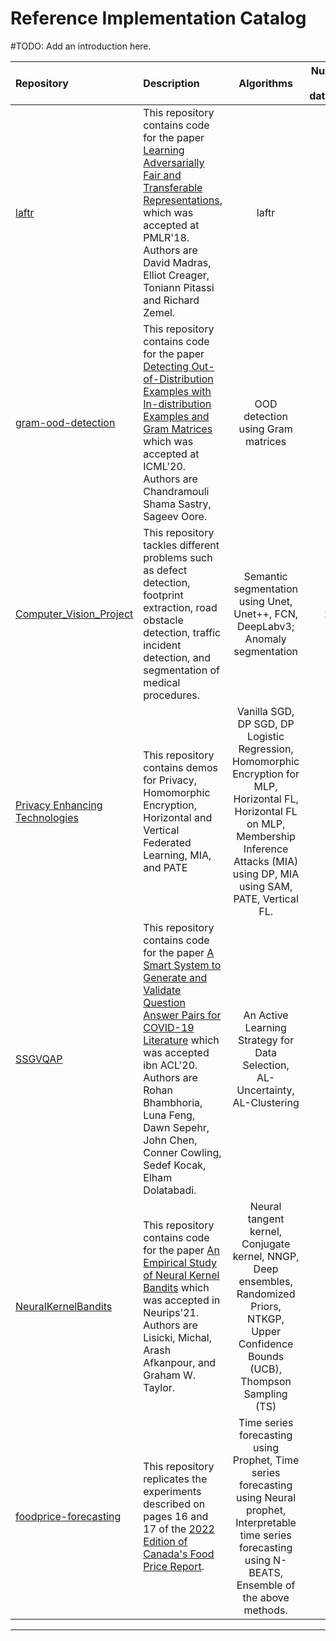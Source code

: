 # Reference Implementation Catalog

#TODO: Add an introduction here.

| Repository | Description | Algorithms  | Number of<br>datasets | Datasets  |
| :--------- | :---------- | :---------: | :--------------------:| :-------: |
| [laftr](https://github.com/VectorInstitute/laftr) | This repository contains code for the paper [Learning Adversarially Fair and Transferable Representations](https://arxiv.org/abs/1802.06309), which was accepted at PMLR'18. <br> Authors are David Madras, Elliot Creager, Toniann Pitassi and Richard Zemel. | laftr | 1 | [Adult](https://github.com/VectorInstitute/laftr/tree/master/data/adult) |
| [gram-ood-detection](https://github.com/VectorInstitute/gram-ood-detection) | This repository contains code for the paper [Detecting Out-of-Distribution Examples with In-distribution Examples and Gram Matrices](http://proceedings.mlr.press/v119/sastry20a.html) which was accepted at ICML'20. <br> Authors are Chandramouli Shama Sastry, Sageev Oore. | OOD detection using Gram matrices | 7 | [CIFAR10](https://pytorch.org/vision/main/generated/torchvision.datasets.CIFAR10.html#torchvision.datasets.CIFAR10) [CIFAR100](https://pytorch.org/vision/main/generated/torchvision.datasets.CIFAR100.html#torchvision.datasets.CIFAR100) [SVHN](https://pytorch.org/vision/main/generated/torchvision.datasets.SVHN.html#torchvision.datasets.SVHN) |
| [Computer_Vision_Project](https://github.com/VectorInstitute/Computer_Vision_Project) | This repository tackles different problems such as defect detection, footprint extraction, road obstacle detection, traffic incident detection, and segmentation of medical procedures. | Semantic segmentation using Unet, Unet++, FCN, DeepLabv3; Anomaly segmentation | 11 | [SpaceNet Building Detection V2](https://spacenet.ai/spacenet-buildings-dataset-v2/) [MVTEC](https://www.mvtec.com/company/research/datasets/mvtec-ad) [ICDAR2015](https://drive.google.com/drive/folders/12eg7u7oBkZ6-ov3ITiED4nLlQzP4KoTd) [PASCAL_VOC](https://drive.google.com/drive/folders/12eg7u7oBkZ6-ov3ITiED4nLlQzP4KoTd) [DOTA](https://github.com/MoonBlvd/Detection-of-Traffic-Anomaly) [AVA](https://github.com/cvdfoundation/ava-dataset) [UCF101-24](https://drive.google.com/file/d/1o2l6nYhd-0DDXGP-IPReBP4y1ffVmGSE/view?usp=sharing) [J-HMDB-21](http://jhmdb.is.tue.mpg.de/challenge/JHMDB/datasets)|
| [Privacy Enhancing Technologies](https://github.com/VectorInstitute/PETs-Bootcamp) | This repository contains demos for Privacy, Homomorphic Encryption, Horizontal and Vertical Federated Learning, MIA, and PATE | Vanilla SGD, DP SGD, DP Logistic Regression, Homomorphic Encryption for MLP, Horizontal FL, Horizontal FL on MLP, Membership Inference Attacks (MIA) using DP, MIA using SAM, PATE, Vertical FL. | 9 | [Heart Disease](https://www.kaggle.com/datasets/ronitf/heart-disease-uci) [Credit Card Fraud](https://www.kaggle.com/datasets/mlg-ulb/creditcardfraud) [Breaset Cancer Data](https://github.com/VectorInstitute/PETs-Bootcamp/blob/main/HE_TenSEAL/breast_cancer_data.csv) [TCGA](https://vectorinstituteai-my.sharepoint.com/personal/sedef_kocak_vectorinstituteai_onmicrosoft_com/_layouts/15/onedrive.aspx?id=%2Fpersonal%2Fsedef%5Fkocak%5Fvectorinstituteai%5Fonmicrosoft%5Fcom%2FDocuments%2FPETS%5FProject%5FParticipants%2FExample%20Datasets%2FKidney%20Histopathology&ga=1) [CIFAR10](https://www.tensorflow.org/api_docs/python/tf/keras/datasets/cifar10) [Home Credit Default Risk](https://www.kaggle.com/c/home-credit-default-risk/overview) [Yelp](https://business.yelp.com/data/resources/open-dataset/) [Airbnb](https://insideairbnb.com/get-the-data/)  |
| [SSGVQAP](https://github.com/VectorInstitute/SSGVQAP) | This repository contains code for the paper [A Smart System to Generate and Validate Question Answer Pairs for COVID-19 Literature](https://aclanthology.org/2020.sdp-1.4/) which was accepted ibn ACL'20. Authors are Rohan Bhambhoria, Luna Feng, Dawn Sepehr, John Chen, Conner Cowling, Sedef Kocak, Elham Dolatabadi. | An Active Learning Strategy for Data Selection, AL-Uncertainty, AL-Clustering | 1 | [CORD-19](https://www.kaggle.com/datasets/allen-institute-for-ai/CORD-19-research-challenge) |
| [NeuralKernelBandits](https://github.com/VectorInstitute/NeuralKernelBandits) | This repository contains code for the paper [An Empirical Study of Neural Kernel Bandits](https://arxiv.org/abs/2111.03543) which was accepted in Neurips'21. Authors are Lisicki, Michal, Arash Afkanpour, and Graham W. Taylor. | Neural tangent kernel, Conjugate kernel, NNGP, Deep ensembles, Randomized Priors, NTKGP, Upper Confidence Bounds (UCB), Thompson Sampling (TS) | 7 | [Mushroom](https://archive.ics.uci.edu/dataset/73/mushroom) [Statlog](https://github.com/VectorInstitute/NeuralKernelBandits/tree/main/contextual_bandits/datasets) [Adult](https://archive.ics.uci.edu/dataset/2/adult) [US Census 1990](https://archive.ics.uci.edu/dataset/116/us+census+data+1990) [Covertype](https://archive.ics.uci.edu/dataset/31/covertype) |
| [foodprice-forecasting](https://github.com/VectorInstitute/foodprice-forecasting) | This repository replicates the experiments described on pages 16 and 17 of the [2022 Edition of Canada's Food Price Report](https://www.dal.ca/sites/agri-food/research/canada-s-food-price-report-2022.html). | Time series forecasting using Prophet,  Time series forecasting using Neural prophet, Interpretable time series forecasting using N-BEATS, Ensemble of the above methods. | 3 | [FRED Economic Data](https://fred.stlouisfed.org/) |
--------